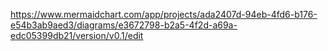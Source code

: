 https://www.mermaidchart.com/app/projects/ada2407d-94eb-4fd6-b176-e54b3ab9aed3/diagrams/e3672798-b2a5-4f2d-a69a-edc05399db21/version/v0.1/edit

